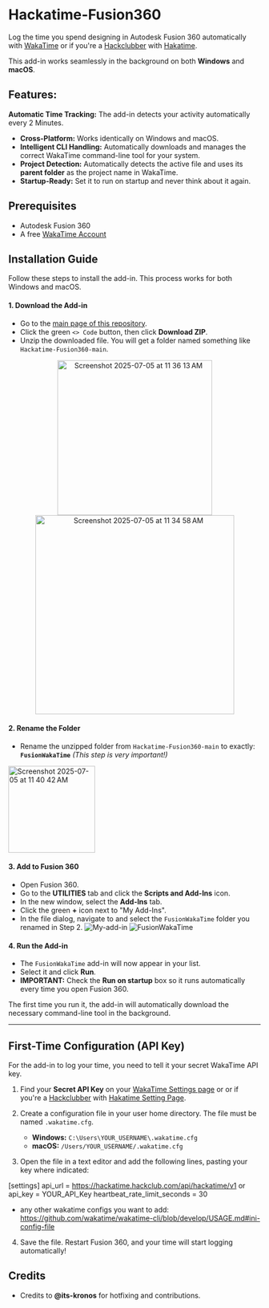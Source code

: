 # Hackatime-Fusion360
Log the time you spend designing in Autodesk Fusion 360 automatically with [WakaTime](https://wakatime.com) or if you're a [Hackclubber](https://hackclub.com) with [Hakatime](https://hackatime.hackclub.com).

This add-in works seamlessly in the background on both **Windows** and **macOS**.

## Features:
**Automatic Time Tracking:** The add-in detects your activity automatically every 2 Minutes.
-   **Cross-Platform:** Works identically on Windows and macOS.
-   **Intelligent CLI Handling:** Automatically downloads and manages the correct WakaTime command-line tool for your system.
-   **Project Detection:** Automatically detects the active file and uses its **parent folder** as the project name in WakaTime.
-   **Startup-Ready:** Set it to run on startup and never think about it again.


## Prerequisites

-   Autodesk Fusion 360
-   A free [WakaTime Account](https://wakatime.com/signup)


## Installation Guide

Follow these steps to install the add-in. This process works for both Windows and macOS.

#### 1. Download the Add-in
-   Go to the [main page of this repository](https://github.com/LiveWaffle/Hackatime-Fusion360).
-   Click the green `<> Code` button, then click **Download ZIP**.
-   Unzip the downloaded file. You will get a folder named something like `Hackatime-Fusion360-main`.

<p align="center">
<img width="309" center alt="Screenshot 2025-07-05 at 11 36 13 AM" src="https://github.com/user-attachments/assets/881233cb-ea98-448f-8b6e-5f43c6b5b87d" />

<br>

<img width="397" alt="Screenshot 2025-07-05 at 11 34 58 AM" src="https://github.com/user-attachments/assets/d77d50e4-7da3-4f80-9139-c754ee72b6e0" />
  
</p>

#### 2. Rename the Folder
-   Rename the unzipped folder from `Hackatime-Fusion360-main` to exactly:
    **`FusionWakaTime`**
    *(This step is very important!)*
<img width="173" alt="Screenshot 2025-07-05 at 11 40 42 AM" src="https://github.com/user-attachments/assets/7b1a4d75-fba6-454a-aa7c-1781b04aea50" />

#### 3. Add to Fusion 360
-   Open Fusion 360.
-   Go to the **UTILITIES** tab and click the **Scripts and Add-Ins** icon.
-   In the new window, select the **Add-Ins** tab.
-   Click the green **+** icon next to "My Add-Ins".
-   In the file dialog, navigate to and select the `FusionWakaTime` folder you renamed in Step 2.
![My-add-in](https://github.com/user-attachments/assets/8eede38a-9a08-4618-9fb3-20b0fc1543e9)
![FusionWakaTime](https://github.com/user-attachments/assets/29a37634-eb1c-4bf2-b728-bc83e3078db6)



#### 4. Run the Add-in
-   The `FusionWakaTime` add-in will now appear in your list.
-   Select it and click **Run**.
-   **IMPORTANT:** Check the **Run on startup** box so it runs automatically every time you open Fusion 360.

The first time you run it, the add-in will automatically download the necessary command-line tool in the background.

---

## First-Time Configuration (API Key)

For the add-in to log your time, you need to tell it your secret WakaTime API key.

1.  Find your **Secret API Key** on your [WakaTime Settings page](https://wakatime.com/settings/api-key) or  or if you're a [Hackclubber](https://hackclub.com) with [Hakatime Setting Page](https://hackatime.hackclub.com/my/settings).

2.  Create a configuration file in your user home directory. The file must be named `.wakatime.cfg`.
    -   **Windows:** `C:\Users\YOUR_USERNAME\.wakatime.cfg`
    -   **macOS:** `/Users/YOUR_USERNAME/.wakatime.cfg`
  

3.  Open the file in a text editor and add the following lines, pasting your key where indicated:

[settings]
api_url = https://hackatime.hackclub.com/api/hackatime/v1 or 
api_key = YOUR_API_Key
heartbeat_rate_limit_seconds = 30
+ any other wakatime configs you want to add: https://github.com/wakatime/wakatime-cli/blob/develop/USAGE.md#ini-config-file


4.  Save the file. Restart Fusion 360, and your time will start logging automatically!

## Credits

-   Credits to **@its-kronos** for hotfixing and contributions.
